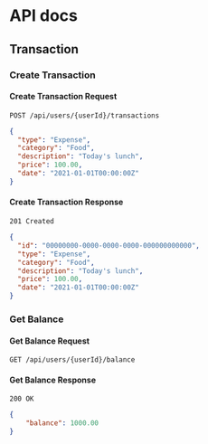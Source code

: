 # API docs

## Transaction

### Create Transaction

#### Create Transaction Request

```http request
POST /api/users/{userId}/transactions
```

```json
{
  "type": "Expense",
  "category": "Food",
  "description": "Today's lunch",
  "price": 100.00,
  "date": "2021-01-01T00:00:00Z"
}
```

#### Create Transaction Response

```http
201 Created
```

```json
{
  "id": "00000000-0000-0000-0000-000000000000",
  "type": "Expense",
  "category": "Food",
  "description": "Today's lunch",
  "price": 100.00,
  "date": "2021-01-01T00:00:00Z"
}
```

### Get Balance

#### Get Balance Request

```http request
GET /api/users/{userId}/balance
```

#### Get Balance Response

```http
200 OK
```

```json
{
    "balance": 1000.00
}
```
